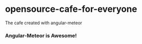 # opensource-cafe-for-everyone
The cafe created with angular-meteor

### Angular-Meteor is Awesome!
